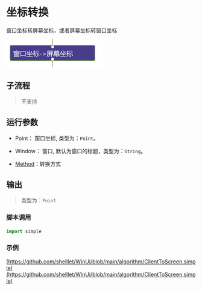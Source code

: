 # 坐标转换 
窗口坐标转屏幕坐标，或者屏幕坐标转窗口坐标

![action](./images/2022-11-17_184608.png ':size=90%')


## 子流程

> 不支持

## 运行参数

* Point： 窗口坐标, 类型为：`Point`。
* Window： 窗口, 默认为窗口的标题，类型为：`String`。

* [Method](../../enums/PointConvertMethod.md)：转换方式

  
## 输出
> 类型为：`Point`


### 脚本调用

```python
import simple


```

### 示例

[https://github.com/shelllet/WinUi/blob/main/algorithm/ClientToScreen.simple](https://github.com/shelllet/WinUi/blob/main/algorithm/ClientToScreen.simple)
